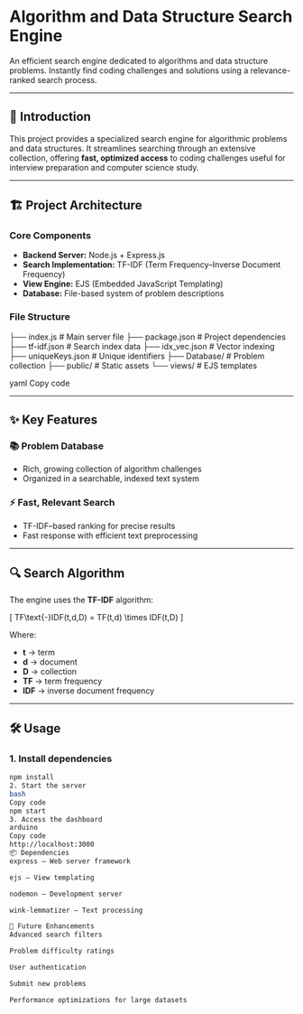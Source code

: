 # Algorithm and Data Structure Search Engine

An efficient search engine dedicated to algorithms and data structure problems. Instantly find coding challenges and solutions using a relevance-ranked search process.

---

## 🚀 Introduction
This project provides a specialized search engine for algorithmic problems and data structures. It streamlines searching through an extensive collection, offering **fast, optimized access** to coding challenges useful for interview preparation and computer science study.

---

## 🏗 Project Architecture

### Core Components
- **Backend Server:** Node.js + Express.js  
- **Search Implementation:** TF-IDF (Term Frequency–Inverse Document Frequency)  
- **View Engine:** EJS (Embedded JavaScript Templating)  
- **Database:** File-based system of problem descriptions  

### File Structure
├── index.js # Main server file
├── package.json # Project dependencies
├── tf-idf.json # Search index data
├── idx_vec.json # Vector indexing
├── uniqueKeys.json # Unique identifiers
├── Database/ # Problem collection
├── public/ # Static assets
└── views/ # EJS templates

yaml
Copy code

---

## ✨ Key Features

### 📚 Problem Database
- Rich, growing collection of algorithm challenges  
- Organized in a searchable, indexed text system  

### ⚡ Fast, Relevant Search
- TF-IDF–based ranking for precise results  
- Fast response with efficient text preprocessing  

---

## 🔍 Search Algorithm

The engine uses the **TF-IDF** algorithm:

\[
TF\text{-}IDF(t,d,D) = TF(t,d) \times IDF(t,D)
\]

Where:
- **t** → term  
- **d** → document  
- **D** → collection  
- **TF** → term frequency  
- **IDF** → inverse document frequency  

---

## 🛠 Usage

### 1. Install dependencies
```bash
npm install
2. Start the server
bash
Copy code
npm start
3. Access the dashboard
arduino
Copy code
http://localhost:3000
📦 Dependencies
express – Web server framework

ejs – View templating

nodemon – Development server

wink-lemmatizer – Text processing

🔮 Future Enhancements
Advanced search filters

Problem difficulty ratings

User authentication

Submit new problems

Performance optimizations for large datasets

